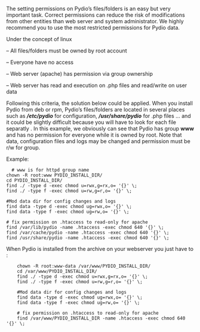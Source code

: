 The setting permissions on Pydio’s files/folders is an easy but very important task. Correct permissions can reduce the risk of modifications from other entities than web server and system administrator. We highly recommend you to use the most restricted permissions for Pydio data.

Under the concept of linux

– All files/folders must be owned by root account

– Everyone have no access

– Web server (apache) has permission via group ownership

– Web server has read and execution on .php files and read/write on user data

Following this criteria, the solution below could be applied. When you install Pydio from deb or rpm, Pydio’s files/folders are located in several places such as ***/etc/pydio*** for configuration, ***/usr/share/pydio*** for .php files … and it could be slightly difficult because you will have to look for each file separatly . In this example, we obviously can see that Pydio has group **www** and has no permission for everyone while it is owned by root. Note that data, configuration files and logs may be changed and permission must be r/w for group.

Example:

      # www is for httpd group name
    chown -R root:www PYDIO_INSTALL_DIR/
    cd PYDIO_INSTALL_DIR/
    find ./ -type d -exec chmod u=rwx,g=rx,o= '{}' \;
    find ./ -type f -exec chmod u=rw,g=r,o= '{}' \;

    #Mod data dir for config changes and logs
    find data -type d -exec chmod ug=rwx,o= '{}' \;
    find data -type f -exec chmod ug=rw,o= '{}' \;

    # fix permission on .htaccess to read-only for apache
    find /var/lib/pydio -name .htaccess -exec chmod 640 '{}' \;
    find /var/cache/pydio -name .htaccess -exec chmod 640 '{}' \;
    find /usr/share/pydio -name .htaccess -exec chmod 640 '{}' \;
    
When Pydio is installed from the archive on your webserver you just have to :    

```
    chown -R root:www-data /var/www/PYDIO_INSTALL_DIR/
    cd /var/www/PYDIO_INSTALL_DIR/
    find ./ -type d -exec chmod u=rwx,g=rx,o= '{}' \;
    find ./ -type f -exec chmod u=rw,g=r,o= '{}' \;
    
    #Mod data dir for config changes and logs
    find data -type d -exec chmod ug=rwx,o= '{}' \;
    find data -type f -exec chmod ug=rw,o= '{}' \;
    
    # fix permission on .htaccess to read-only for apache
    find /var/www/PYDIO_INSTALL_DIR -name .htaccess -exec chmod 640 '{}' \;
```